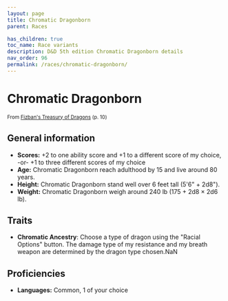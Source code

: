 ```yaml
---
layout: page
title: Chromatic Dragonborn
parent: Races

has_children: true
toc_name: Race variants
description: D&D 5th edition Chromatic Dragonborn details
nav_order: 96
permalink: /races/chromatic-dragonborn/
---
```


# Chromatic Dragonborn

<small>From <a target="_blank" href="https://dnd.wizards.com/products/treasury-dragons">Fizban's Treasury of Dragons</a> (p. 10)</small>


## General information

- **Scores:** +2 to one ability score and +1 to a different score of my choice, -or- +1 to three different scores of my choice
- **Age:** Chromatic Dragonborn reach adulthood by 15 and live around 80 years.
- **Height:** Chromatic Dragonborn stand well over 6 feet tall (5'6" + 2d8").
- **Weight:** Chromatic Dragonborn weigh around 240 lb (175 + 2d8 × 2d6 lb).

## Traits

- **Chromatic Ancestry**: Choose a type of dragon using the "Racial Options" button. The damage type of my resistance and my breath weapon are determined by the dragon type chosen.NaN

## Proficiencies

- **Languages:** Common, 1 of your choice